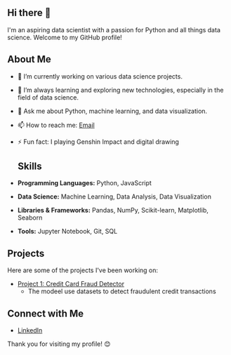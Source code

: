 ## Hi there 👋

I'm an aspiring data scientist with a passion for Python and all things data science. Welcome to my GitHub profile!

## About Me

- 🔭 I’m currently working on various data science projects.
- 🌱 I’m always learning and exploring new technologies, especially in the field of data science.
- 💬 Ask me about Python, machine learning, and data visualization.
- 📫 How to reach me: [Email](mailto:nakisha.richards@hotmail.co.uk)
- ⚡ Fun fact: I playing Genshin Impact and digital drawing

  ## Skills

- **Programming Languages:** Python, JavaScript
- **Data Science:** Machine Learning, Data Analysis, Data Visualization
- **Libraries & Frameworks:** Pandas, NumPy, Scikit-learn, Matplotlib, Seaborn
- **Tools:** Jupyter Notebook, Git, SQL

## Projects

Here are some of the projects I've been working on:

- [Project 1: Credit Card Fraud Detector](https://github.com/your-username/project1)
  - The modeel use datasets to detect fraudulent credit transactions


## Connect with Me

- [LinkedIn](https://www.linkedin.com/in/nakisha-richards-93753b134/)


Thank you for visiting my profile! 😊

<!--
**niknaaks/niknaaks** is a ✨ _special_ ✨ repository because its `README.md` (this file) appears on your GitHub profile.

Here are some ideas to get you started:

- 🔭 I’m currently working on ...
- 🌱 I’m currently learning ...
- 👯 I’m looking to collaborate on ...
- 🤔 I’m looking for help with ...
- 💬 Ask me about ...
- 📫 How to reach me: ...
- 😄 Pronouns: ...
- ⚡ Fun fact: ...
-->

